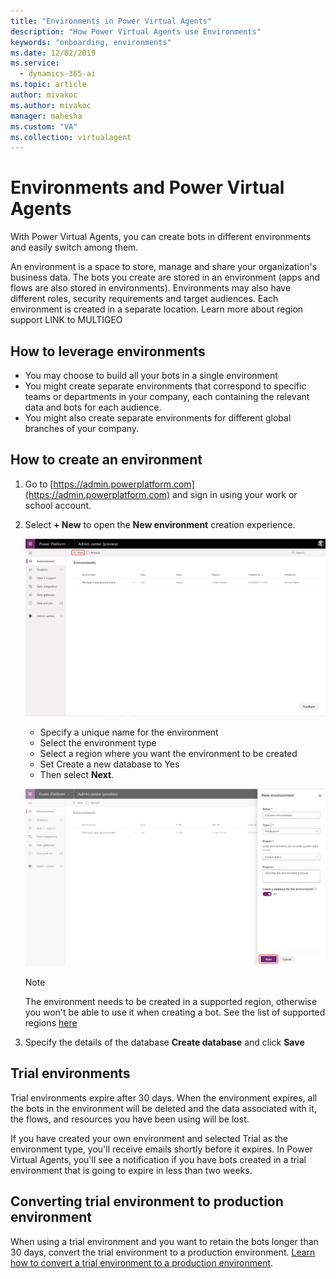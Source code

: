 ```yaml
---
title: "Environments in Power Virtual Agents"
description: "How Power Virtual Agents use Environments"
keywords: "onboarding, environments"
ms.date: 12/02/2019
ms.service:
  - dynamics-365-ai
ms.topic: article
author: mivakoc
ms.author: mivakoc
manager: mahesha
ms.custom: "VA"
ms.collection: virtualagent
---
```

# Environments and Power Virtual Agents

With Power Virtual Agents, you can create bots in different environments and easily switch among them.

An environment is a space to store, manage and share your organization's business data. The bots you create are stored in an environment (apps and flows are also stored in environments). Environments may also have different roles, security requirements and target audiences. Each environment is created in a separate location. Learn more about region support LINK to MULTIGEO

## How to leverage environments
- You may choose to build all your bots in a single environment
- You might create separate environments that correspond to specific teams or departments in your company, each containing the relevant data and bots for each audience.
- You might also create separate environments for different global branches of your company.

## How to create an environment

1. Go to [https://admin.powerplatform.com](https://admin.powerplatform.com) and sign in using your work or school account.

2. Select **+ New** to open the **New environment** creation experience.

   ![Create environment](media/environments-create-1.png)
  
   - Specify a unique name for the environment
   - Select the environment type
   - Select a region where you want the environment to be created
   - Set Create a new database to Yes
   - Then select **Next**.
   
   ![Create environment](media/environments-create-2.png)
   
   > [!NOTE]
   > The environment needs to be created in a supported region, otherwise you won't be able to use it when creating a bot.
   > See the list of supported regions [here](requirements-geographic-virtual-agent.md)

3. Specify the details of the database **Create database** and click **Save**


## Trial environments

Trial environments expire after 30 days. When the environment expires, all the bots in the environment will be deleted and the data associated with it, the flows, and resources you have been using will be lost.

If you have created your own environment and selected Trial as the environment type, you'll receive emails shortly before it expires.  In Power Virtual Agents, you'll see a notification if you have bots created in a trial environment that is going to expire in less than two weeks.

## Converting trial environment to production environment

When using a trial environment and you want to retain the bots longer than 30 days, convert the trial environment to a production environment. [Learn how to convert a trial environment to a production environment](https://go.microsoft.com/fwlink/?linkid=2048531).
